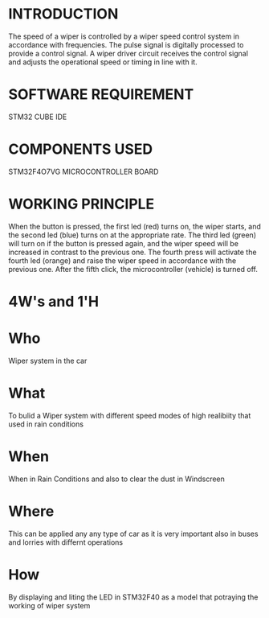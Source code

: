 # INTRODUCTION
The speed of a wiper is controlled by a wiper speed control system in accordance with frequencies. The pulse signal is digitally processed to provide a control signal. A wiper driver circuit receives the control signal and adjusts the operational speed or timing in line with it.

# SOFTWARE REQUIREMENT
STM32 CUBE IDE

# COMPONENTS USED
STM32F4O7VG MICROCONTROLLER BOARD

# WORKING PRINCIPLE
When the button is pressed, the first led (red) turns on, the wiper starts, and the second led (blue) turns on at the appropriate rate. The third led (green) will turn on if the button is pressed again, and the wiper speed will be increased in contrast to the previous one. The fourth press will activate the fourth led (orange) and raise the wiper speed in accordance with the previous one. After the fifth click, the microcontroller (vehicle) is turned off.

# 4W's and 1'H
# Who
Wiper system in the car

# What
To bulid a Wiper system with different speed modes of high realibiity that used in rain conditions

# When
When in Rain Conditions and also to clear the dust in Windscreen

# Where
This can be applied any any type of car as it is very important also in buses and lorries with differnt operations

# How
By displaying and liting the LED in STM32F40 as a model that potraying the working of wiper system
